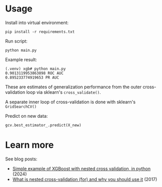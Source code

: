 # Usage

Install into virtual environment:

	pip install -r requirements.txt
	
Run script:

	python main.py
	
Example result:

```
(.venv) xgb# python main.py
0.9013119953863898 ROC AUC
0.895233774919653 PR AUC
```

These are estimates of generalization performance from the outer
cross-validation loop via sklearn's `cross_validate()`.

A separate inner loop of cross-validation is done with sklearn's `GridSearchCV()`

Predict on new data:

	gcv.best_estimator_.predict(X_new)

# Learn more

See blog posts:

  * [Simple example of XGBoost with nested cross validation, in python](https://plpxsk.github.io/2024/08/06/xgboost-nested-cv.html) (2024)
  * [What is nested cross-validation (for) and why you should use it](https://plpxsk.github.io/2017/12/02/nested-cross-validation.html) (2017)
